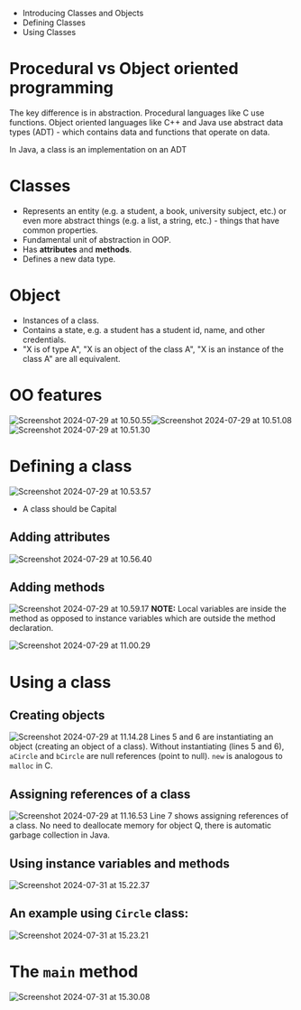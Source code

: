 - Introducing Classes and Objects
- Defining Classes
- Using Classes

# Procedural vs Object oriented programming

The key difference is in abstraction. Procedural languages like C use functions. Object oriented languages like C++ and Java use abstract data types (ADT) - which contains data and functions that operate on data.

In Java, a class is an implementation on an ADT
# Classes
- Represents an entity (e.g. a student, a book, university subject, etc.) or even more abstract things (e.g. a list, a string, etc.) - things that have common properties.
- Fundamental unit of abstraction in OOP.
- Has **attributes** and **methods**.
- Defines a new data type.
# Object
- Instances of a class.
- Contains a state, e.g. a student has a student id, name, and other credentials.
- "X is of type A", "X is an object of the class A", "X is an instance of the class A" are all equivalent.  
# OO features
![Screenshot 2024-07-29 at 10.50.55](Screenshot%202024-07-29%20at%2010.50.55.png)![Screenshot 2024-07-29 at 10.51.08](Screenshot%202024-07-29%20at%2010.51.08.png)
![Screenshot 2024-07-29 at 10.51.30](Screenshot%202024-07-29%20at%2010.51.30.png)
# Defining a class
![Screenshot 2024-07-29 at 10.53.57](Screenshot%202024-07-29%20at%2010.53.57.png)
- A class should be Capital
## Adding attributes
![Screenshot 2024-07-29 at 10.56.40](Screenshot%202024-07-29%20at%2010.56.40.png)
## Adding methods
![Screenshot 2024-07-29 at 10.59.17](Screenshot%202024-07-29%20at%2010.59.17.png)
**NOTE:** Local variables are inside the method as opposed to instance variables which are outside the method declaration.

![Screenshot 2024-07-29 at 11.00.29](Screenshot%202024-07-29%20at%2011.00.29.png)
# Using a class
## Creating objects
![Screenshot 2024-07-29 at 11.14.28](Screenshot%202024-07-29%20at%2011.14.28.png)
Lines 5 and 6 are instantiating an object (creating an object of a class). Without instantiating (lines 5 and 6), `aCircle` and `bCircle` are null references (point to null). `new` is analogous to `malloc` in C.

## Assigning references of a class
![Screenshot 2024-07-29 at 11.16.53](Screenshot%202024-07-29%20at%2011.16.53.png)
Line 7 shows assigning references of a class. No need to deallocate memory for object Q, there is automatic garbage collection in Java. 
## Using instance variables and methods
![Screenshot 2024-07-31 at 15.22.37](Screenshot%202024-07-31%20at%2015.22.37.png)

## An example using `Circle` class:
![Screenshot 2024-07-31 at 15.23.21](Screenshot%202024-07-31%20at%2015.23.21.png)

# The `main` method
![Screenshot 2024-07-31 at 15.30.08](Screenshot%202024-07-31%20at%2015.30.08.png)



